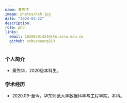 ```yaml
---
name: 黄煦华
image: photos/hxh.jpg
date: "2024-01-22"
description: 
role: phd
links:
  email: 10205501424@stu.ecnu.edu.cn
  github: xuhuahuang813
---
```


### 个人简介

- 黄煦华，2020级本科生。

### 学术经历

- 2020.09-至今，华东师范大学数据科学与工程学院，本科。
